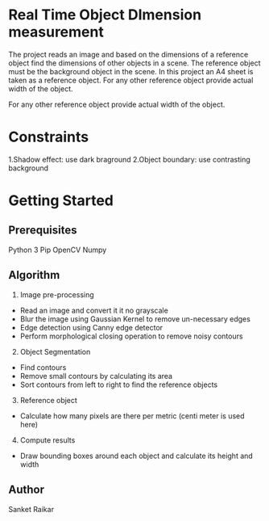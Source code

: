 # Real Time Object DImension measurement

The project reads an image and based on the dimensions of a reference object find the dimensions of other objects in a scene. The reference object must be the background object in the scene. In this project an A4 sheet is taken as a reference object. For any other reference object provide actual width of the object. 

For any other reference object provide actual width of the object.

# Constraints
1.Shadow effect: use dark braground
2.Object boundary: use contrasting background

# Getting Started

## Prerequisites
Python 3 Pip OpenCV Numpy

## Algorithm
1. Image pre-processing
  - Read an image and convert it it no grayscale
  - Blur the image using Gaussian Kernel to remove un-necessary edges
  - Edge detection using Canny edge detector
  - Perform morphological closing operation to remove noisy contours

2. Object Segmentation
  - Find contours
  - Remove small contours by calculating its area
  - Sort contours from left to right to find the reference objects
  
3. Reference object 
  - Calculate how many pixels are there per metric (centi meter is used here)

4. Compute results
  - Draw bounding boxes around each object and calculate its height and width

## Author
Sanket Raikar
